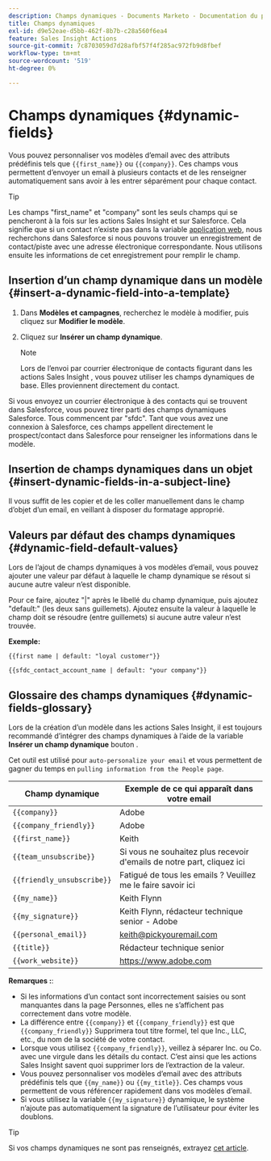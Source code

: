 ```yaml
---
description: Champs dynamiques - Documents Marketo - Documentation du produit
title: Champs dynamiques
exl-id: d9e52eae-d5bb-462f-8b7b-c28a560f6ea4
feature: Sales Insight Actions
source-git-commit: 7c8703059d7d28afbf57f4f285ac972fb9d8fbef
workflow-type: tm+mt
source-wordcount: '519'
ht-degree: 0%

---
```


# Champs dynamiques {#dynamic-fields}

Vous pouvez personnaliser vos modèles d’email avec des attributs prédéfinis tels que `{{first_name}}` ou `{{company}}`. Ces champs vous permettent d’envoyer un email à plusieurs contacts et de les renseigner automatiquement sans avoir à les entrer séparément pour chaque contact.

>[!TIP]
>
>Les champs &quot;first_name&quot; et &quot;company&quot; sont les seuls champs qui se pencheront à la fois sur les actions Sales Insight et sur Salesforce. Cela signifie que si un contact n’existe pas dans la variable [application web](https://toutapp.com/login), nous recherchons dans Salesforce si nous pouvons trouver un enregistrement de contact/piste avec une adresse électronique correspondante. Nous utilisons ensuite les informations de cet enregistrement pour remplir le champ.

## Insertion d’un champ dynamique dans un modèle {#insert-a-dynamic-field-into-a-template}

1. Dans **Modèles et campagnes**, recherchez le modèle à modifier, puis cliquez sur **Modifier le modèle**.

1. Cliquez sur **Insérer un champ dynamique**.

   >[!NOTE]
   >
   >Lors de l’envoi par courrier électronique de contacts figurant dans les actions Sales Insight , vous pouvez utiliser les champs dynamiques de base. Elles proviennent directement du contact.

Si vous envoyez un courrier électronique à des contacts qui se trouvent dans Salesforce, vous pouvez tirer parti des champs dynamiques Salesforce. Tous commencent par &quot;sfdc&quot;. Tant que vous avez une connexion à Salesforce, ces champs appellent directement le prospect/contact dans Salesforce pour renseigner les informations dans le modèle.

## Insertion de champs dynamiques dans un objet {#insert-dynamic-fields-in-a-subject-line}

Il vous suffit de les copier et de les coller manuellement dans le champ d’objet d’un email, en veillant à disposer du formatage approprié.

## Valeurs par défaut des champs dynamiques {#dynamic-field-default-values}

Lors de l’ajout de champs dynamiques à vos modèles d’email, vous pouvez ajouter une valeur par défaut à laquelle le champ dynamique se résout si aucune autre valeur n’est disponible.

Pour ce faire, ajoutez &quot;|&quot; après le libellé du champ dynamique, puis ajoutez &quot;default:&quot; (les deux sans guillemets). Ajoutez ensuite la valeur à laquelle le champ doit se résoudre (entre guillemets) si aucune autre valeur n’est trouvée.

**Exemple:**

`{{first name | default: "loyal customer"}}`

`{{sfdc_contact_account_name | default: "your company"}}`

## Glossaire des champs dynamiques {#dynamic-fields-glossary}

Lors de la création d’un modèle dans les actions Sales Insight, il est toujours recommandé d’intégrer des champs dynamiques à l’aide de la variable **Insérer un champ dynamique** bouton .

Cet outil est utilisé pour `auto-personalize your email` et vous permettent de gagner du temps en `pulling information from the People page`.

| Champ dynamique | Exemple de ce qui apparaît dans votre email |
|---|---|
| `{{company}}` | Adobe |
| `{{company_friendly}}` | Adobe |
| `{{first_name}}` | Keith |
| `{{team_unsubscribe}}` | Si vous ne souhaitez plus recevoir d&#39;emails de notre part, cliquez ici |
| `{{friendly_unsubscribe}}` | Fatigué de tous les emails ? Veuillez me le faire savoir ici |
| `{{my_name}}` | Keith Flynn |
| `{{my_signature}}` | Keith Flynn, rédacteur technique senior - Adobe |
| `{{personal_email}}` | keith@pickyouremail.com |
| `{{title}}` | Rédacteur technique senior |
| `{{work_website}}` | https://www.adobe.com |

**Remarques :**:

* Si les informations d’un contact sont incorrectement saisies ou sont manquantes dans la page Personnes, elles ne s’affichent pas correctement dans votre modèle.
* La différence entre `{{company}}` et `{{company_friendly}}` est que `{{company_friendly}}` Supprimera tout titre formel, tel que Inc., LLC, etc., du nom de la société de votre contact.
* Lorsque vous utilisez `{{company_friendly}}`, veillez à séparer Inc. ou Co. avec une virgule dans les détails du contact. C’est ainsi que les actions Sales Insight savent quoi supprimer lors de l’extraction de la valeur.
* Vous pouvez personnaliser vos modèles d’email avec des attributs prédéfinis tels que `{{my_name}}` ou `{{my_title}}`. Ces champs vous permettent de vous référencer rapidement dans vos modèles d’email.
* Si vous utilisez la variable `{{my_signature}}` dynamique, le système n’ajoute pas automatiquement la signature de l’utilisateur pour éviter les doublons.

>[!TIP]
>
>Si vos champs dynamiques ne sont pas renseignés, extrayez [cet article](/help/marketo/product-docs/marketo-sales-insight/actions/faq/why-arent-my-dynamic-fields-filling-out.md).
